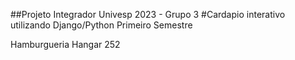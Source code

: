 ##Projeto Integrador Univesp 2023 - Grupo 3
#Cardapio interativo utilizando Django/Python
Primeiro Semestre

Hamburgueria Hangar 252